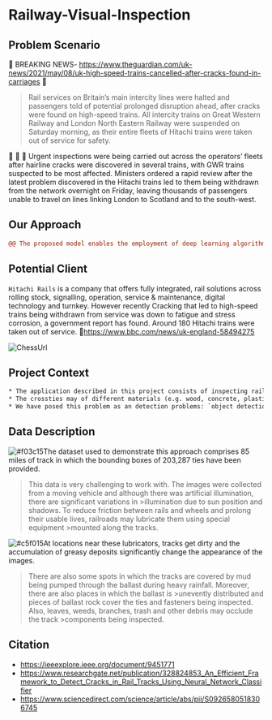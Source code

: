 # Railway-Visual-Inspection

## Problem Scenario

:rotating_light: BREAKING NEWS- https://www.theguardian.com/uk-news/2021/may/08/uk-high-speed-trains-cancelled-after-cracks-found-in-carriages :rotating_light:

>Rail services on Britain’s main intercity lines were halted and passengers told of potential prolonged disruption ahead, after cracks were found on high-speed trains.
>All intercity trains on Great Western Railway and London North Eastern Railway were suspended on Saturday morning, as their entire fleets of Hitachi trains were taken out of service for safety.

:newspaper: :newspaper: :newspaper:
Urgent inspections were being carried out across the operators’ fleets after hairline cracks were discovered in several trains, with GWR trains suspected to be most affected.
Ministers ordered a rapid review after the latest problem discovered in the Hitachi trains led to them being withdrawn from the network overnight on Friday, leaving thousands of passengers unable to travel on lines linking London to Scotland and to the south-west.

## Our Approach
```diff
@@ The proposed model enables the employment of deep learning algorithms using low-power computational devices for a hassle-free monitoring of civil structures.@@
```

## Potential Client

`Hitachi Rails` is a company that offers fully integrated, rail solutions across rolling stock, signalling, operation, service & maintenance, digital technology and turnkey.
However recently Cracking that led to high-speed trains being withdrawn from service was down to fatigue and stress corrosion, a government report has found. Around 180 Hitachi trains were taken out of service.  🧷https://www.bbc.com/news/uk-england-58494275

![ChessUrl](https://i.imgur.com/RZqQDSL.gif?noredirect "chess")

## Project Context
```diff
* The application described in this project consists of inspecting railroad tracks for defects on `crossties` and `rail fasteners` using single-view line-scan cameras.
* The crossties may of different materials (e.g. wood, concrete, plastic, or metal), and the fasteners could be of different types (e.g. elastic clips, bolts, or spikes). 
* We have posed this problem as an detection problems: `object detection` (good, broken, or missing fastener)
```

## Data Description

![#f03c15](https://via.placeholder.com/15/f03c15/000000?text=+)The dataset used to demonstrate this approach comprises 85 miles of track in which the bounding boxes of 203,287 ties have been provided. 

>This data is very challenging to work with. The images were collected from a moving vehicle and although there was artificial illumination, there are significant variations in >illumination due to sun position and shadows. To reduce friction between rails and wheels and prolong their usable lives, railroads may lubricate them using special equipment >mounted along the tracks. 

![#c5f015](https://via.placeholder.com/15/c5f015/000000?text=+)At locations near these lubricators, tracks get dirty and the accumulation of greasy deposits significantly change the appearance of the images. 

>There are also some spots in which the tracks are covered by mud being pumped through the ballast during heavy rainfall. Moreover, there are also places in which the ballast is >unevently distributed and pieces of ballast rock cover the ties and fasteners being inspected. Also, leaves, weeds, branches, trash and other debris may occlude the track >components being inspected.
## Citation

- https://ieeexplore.ieee.org/document/9451771
- https://www.researchgate.net/publication/328824853_An_Efficient_Framework_to_Detect_Cracks_in_Rail_Tracks_Using_Neural_Network_Classifier
- https://www.sciencedirect.com/science/article/abs/pii/S0926580518306745
